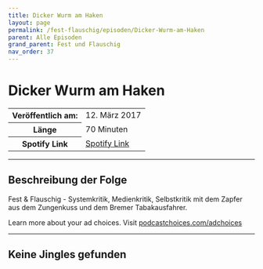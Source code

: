 ```yaml
---
title: Dicker Wurm am Haken
layout: page
permalink: /fest-flauschig/episoden/Dicker-Wurm-am-Haken
parent: Alle Episoden
grand_parent: Fest und Flauschig
nav_order: 37
---
```


# Dicker Wurm am Haken
<table class="resp-table dcf-table dcf-table-responsive dcf-table-bordered dcf-table-striped dcf-w-100%">
                    <tbody>
                        <tr>
                            <th scope="row">Veröffentlich am:</th>
                            <td data-label="Veröffentlich am:">12. März 2017</td>
                        </tr>
                        <tr>
                            <th scope="row">Länge </th>
                            <td data-label="Länge ">70 Minuten</td>
                        </tr><tr>
                                <th scope="row">Spotify Link</th>
                                <td data-label="Spotify Link"><a href="https://open.spotify.com/episode/4Zjfzjw7EqiZz6LlWEZLEZ">Spotify Link</a></td>
                            </tr></tbody>
                </table>

***

## Beschreibung der Folge

<div>
Fest &amp; Flauschig - Systemkritik, Medienkritik, Selbstkritik mit dem Zapfer aus dem Zungenkuss und dem Bremer Tabakausfahrer.<p> </p><p>Learn more about your ad choices. Visit <a href="https://podcastchoices.com/adchoices">podcastchoices.com/adchoices</a></p>  
</div>

***

## Keine Jingles gefunden
